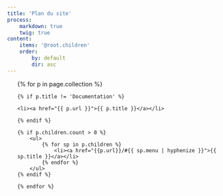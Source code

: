 ```yaml
---
title: 'Plan du site'
process:
    markdown: true
    twig: true
content:
    items: '@root.children'
    order:
        by: default
        dir: asc
---
```


<ul>
    {% for p in page.collection %}

    {% if p.title != 'Documentation' %}

    <li><a href="{{ p.url }}">{{ p.title }}</a></li>

    {% endif %}

    {% if p.children.count > 0 %}
        <ul>
            {% for sp in p.children %}
                <li><a href="{{p.url}}/#{{ sp.menu | hyphenize }}">{{ sp.title }}</a></li>
            {% endfor %}
        </ul>
    {% endif %}

    {% endfor %}
</ul>
